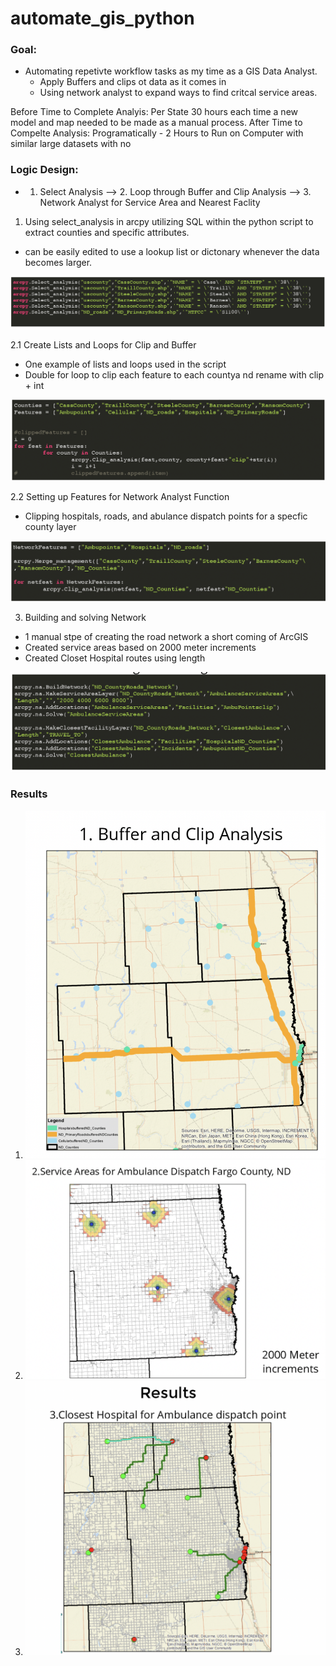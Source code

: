 # automate_gis_python
### Goal:
* Automating repetivte workflow tasks as my time as a GIS Data Analyst. 
  * Apply Buffers and clips ot data as it comes in 
  * Using network analyst to expand ways to find critcal service areas.
  
Before Time to Complete Analyis: 
  Per State 30 hours each time a new model and map needed to be made as a manual process.
After Time to Compelte Analysis:
  Programatically - 2 Hours to Run on Computer with similar large datasets with no 

  
### Logic Design: 
* 1. Select Analysis --> 2. Loop through Buffer and Clip Analysis --> 3. Network Analyst for Service Area and Nearest Faclity
1. Using select_analysis in arcpy utilizing SQL within the python script to extract counties and specific attributes. 
 * can be easily edited to use a lookup list or dictonary whenever the data becomes larger.


![Logic 1](Logic1.png)

2.1 Create Lists and Loops for Clip and Buffer
  * One example of lists and loops used in the script
  * Double for loop to clip each feature to each countya nd rename with clip + int
  
![Logic 2.1](Logic21.1.png)

2.2 Setting up Features for Network Analyst Function
  * Clipping hospitals, roads, and abulance dispatch points for a specfic county layer 
  
![Logic 2.2](Logic22.png)
  
3. Building and solving Network
 * 1 manual stpe of creating the road network a short coming of ArcGIS 
 * Created service areas based on 2000 meter increments
 * Created Closet Hospital routes using length 

![Logic 3](Logic3.png)
 
### Results

1. ![Results 1](result1.png)
2. ![Results 2](result2.png)
3. ![Results 3](results3.png)

